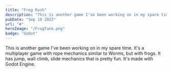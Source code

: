 ```yaml
---
title: "Frog Rush"
description: "This is another game I've been working on in my spare time. It's a multiplayer game with rope mechanics similar to Worms, but with frogs. It has jump, wall climb, slide mechanics that is pretty fun. It's made with Godot Engine."
pubDate: "Sep 10 2022"
url: "#"
heroImage: "/FrogTank.png"
badge: "Godot"
---
```


This is another game I've been working on in my spare time. It's a multiplayer game with rope mechanics similar to Worms, but with frogs. It has jump, wall climb, slide mechanics that is pretty fun. It's made with Godot Engine.